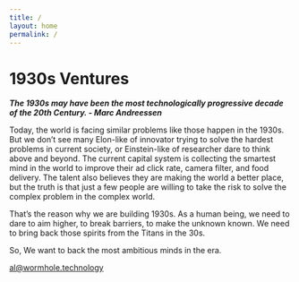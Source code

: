 ```yaml
---
title: /
layout: home
permalink: /
---
```


# 1930s Ventures

***The 1930s may have been the most technologically progressive decade of the 20th Century. - Marc Andreessen***

Today, the world is facing similar problems like those happen in the 1930s. But we don’t see many Elon-like of innovator trying to solve the hardest problems in current society, or Einstein-like of researcher dare to think above and beyond. The current capital system is collecting the smartest mind in the world to improve their ad click rate, camera filter, and food delivery. The talent also believes they are making the world a better place, but the truth is that just a few people are willing to take the risk to solve the complex problem in the complex world.

That’s the reason why we are building 1930s. As a human being, we need to dare to aim higher, to break barriers, to make the unknown known. We need to bring back those spirits from the Titans in the 30s. 

So, We want to back the most ambitious minds in the era. 

al@wormhole.technology
